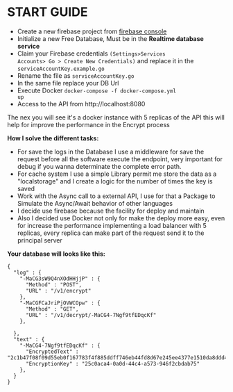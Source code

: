# START GUIDE
- Create a new firebase project from [firebase console](https://console.firebase.google.com/u/0/)
- Initialize a new Free Database, Must be in the **Realtime database service**
- Claim your Firebase credentials <code>(Settings>Services Accounts> Go > Create New Credentials)</code> and replace it in the <code>serviceAccountKey.example.go</code>
- Rename the file as <code>serviceAccountKey.go</code>
-  In the same file replace your DB Url
- Execute Docker <code>docker-compose -f docker-compose.yml up</code>
- Access to the API from http://localhost:8080

The nex you will see it's a docker instance with 5 replicas of the API this will help for improve the performance in the Encrypt process

**How I solve the different tasks:**
- For save the logs in the Database I use a middleware for save the request before all the software execute the endpoint, very important for debug if you wanna determinate the complete error path.
- For cache system I use a simple Library permit me store the data as a "localstorage" and I create a logic for the number of times the key is saved
- Work with the Async call to a external API, I use for that a Package to Simulate the Async/Await behavior of other languages
- I decide use firebase because the facility for deploy and maintain
- Also I decided use Docker not only for make the deploy more easy, even for increase the performance implementing a load balancer with 5 replicas, every replica can make part of the request send it to the principal server

**Your database will looks like this:**

```
{
  "log" : {
    "-MaCG3sW9Q4nXOdHHjjP" : {
      "Method" : "POST",
      "URL" : "/v1/encrypt"
    },
    "-MaCGFCaJriPjOVWCOpw" : {
      "Method" : "GET",
      "URL" : "/v1/decrypt/-MaCG4-7Ngf9tfEDqcKf"
    },
   
  },
  "text" : {
    "-MaCG4-7Ngf9tfEDqcKf" : {
      "EncryptedText" : "2c1b47f08f09d55eb0f167783f4f885ddff746eb44fd8d67e245ee4377e1510da8ddd4ed5ada4e9528d16164a310e2da997fbcc24ae2ce48542de5758f763b7ecec1e9ab3bc771a800f4f56542cfa1fa5856df9b4b6643ce0917",
      "EncryptionKey" : "25c0aca4-0a0d-44c4-a573-946f2cbdab75"
    },
  }
}
```